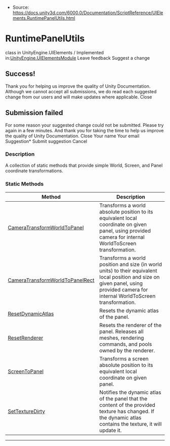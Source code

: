 * Source: https://docs.unity3d.com/6000.0/Documentation/ScriptReference/UIElements.RuntimePanelUtils.html

# RuntimePanelUtils
class in UnityEngine.UIElements
/
Implemented in:[UnityEngine.UIElementsModule](https://docs.unity3d.com/6000.0/Documentation/ScriptReference/UnityEngine.UIElementsModule.html)
Leave feedback
Suggest a change
## Success!
Thank you for helping us improve the quality of Unity Documentation. Although we cannot accept all submissions, we do read each suggested change from our users and will make updates where applicable.
Close
## Submission failed
For some reason your suggested change could not be submitted. Please <a>try again</a> in a few minutes. And thank you for taking the time to help us improve the quality of Unity Documentation.
Close
Your name Your email Suggestion* Submit suggestion
Cancel
### Description
A collection of static methods that provide simple World, Screen, and Panel coordinate transformations. 
### Static Methods
Method | Description  
---|---  
[CameraTransformWorldToPanel](https://docs.unity3d.com/6000.0/Documentation/ScriptReference/UIElements.RuntimePanelUtils.CameraTransformWorldToPanel.html) |  Transforms a world absolute position to its equivalent local coordinate on given panel, using provided camera for internal WorldToScreen transformation.   
[CameraTransformWorldToPanelRect](https://docs.unity3d.com/6000.0/Documentation/ScriptReference/UIElements.RuntimePanelUtils.CameraTransformWorldToPanelRect.html) |  Transforms a world position and size (in world units) to their equivalent local position and size on given panel, using provided camera for internal WorldToScreen transformation.   
[ResetDynamicAtlas](https://docs.unity3d.com/6000.0/Documentation/ScriptReference/UIElements.RuntimePanelUtils.ResetDynamicAtlas.html) |  Resets the dynamic atlas of the panel.   
[ResetRenderer](https://docs.unity3d.com/6000.0/Documentation/ScriptReference/UIElements.RuntimePanelUtils.ResetRenderer.html) |  Resets the renderer of the panel. Releases all meshes, rendering commands, and pools owned by the renderer.   
[ScreenToPanel](https://docs.unity3d.com/6000.0/Documentation/ScriptReference/UIElements.RuntimePanelUtils.ScreenToPanel.html) |  Transforms a screen absolute position to its equivalent local coordinate on given panel.   
[SetTextureDirty](https://docs.unity3d.com/6000.0/Documentation/ScriptReference/UIElements.RuntimePanelUtils.SetTextureDirty.html) |  Notifies the dynamic atlas of the panel that the content of the provided texture has changed. If the dynamic atlas contains the texture, it will update it.   
* * *
